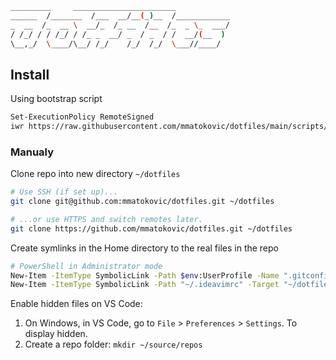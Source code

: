 ```bash
_________     _______________________
______  /_______  /___  __/__(_)__  /____________
_  __  /_  __ \  __/_  /_ __  /__  /_  _ \_  ___/
/ /_/ / / /_/ / /_ _  __/ _  / _  / /  __/(__  )
\__,_/  \____/\__/ /_/    /_/  /_/  \___//____/
```

## Install

Using bootstrap script

```Bash
Set-ExecutionPolicy RemoteSigned
iwr https://raw.githubusercontent.com/mmatokovic/dotfiles/main/scripts/bootstrap.ps1 -UseBasicParsing | iex
```

### Manualy

Clone repo into new directory `~/dotfiles`

```Bash
# Use SSH (if set up)...
git clone git@github.com:mmatokovic/dotfiles.git ~/dotfiles

# ...or use HTTPS and switch remotes later.
git clone https://github.com/mmatokovic/dotfiles.git ~/dotfiles
```

Create symlinks in the Home directory to the real files in the repo

```Bash
# PowerShell in Administrator mode
New-Item -ItemType SymbolicLink -Path $env:UserProfile -Name ".gitconfig" -Target "~/.dotfiles/gitconfig"
New-Item -ItemType SymbolicLink -Path "~/.ideavimrc" -Target "~/dotfiles/ideavimrc.symlink"
```

Enable hidden files on VS Code:

1. On Windows, in VS Code, go to `File` > `Preferences` > `Settings`. To display hidden.
2. Create a repo folder: `mkdir ~/source/repos`
